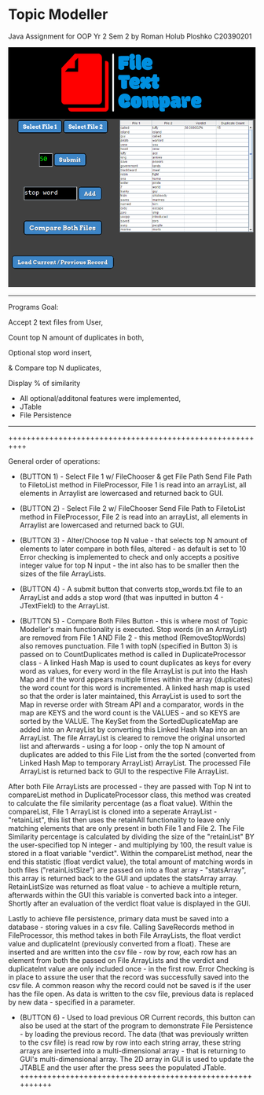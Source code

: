# Topic Modeller
 Java Assignment for OOP Yr 2 Sem 2
 by Roman Holub Ploshko
 C20390201
 
 ![](topic_modeller_gui.png)
 
 ----------------------------------------------------------
 
 Programs Goal:
 
 Accept 2 text files from User,
 
 Count top N amount of duplicates in both,
 
 Optional stop word insert,
 
 & Compare top N duplicates,
 
 Display % of similarity
 
 - All optional/additonal features were implemented,
 - JTable
 - File Persistence
 ----------------------------------------------------------
 
 ++++++++++++++++++++++++++++++++++++++++++++++++++++++++++
 
General order of operations:

- (BUTTON 1) - Select File 1 w/ FileChooser & get File Path
Send File Path to FiletoList method in FileProcessor, File 1 is read into an arrayList, all elements in Arraylist are lowercased and returned back to GUI.

- (BUTTON 2) - Select File 2 w/ FileChooser
Send File Path to FiletoList method in FileProcessor, File 2 is read into an arrayList, all elements in Arraylist are lowercased and returned back to GUI.

- (BUTTON 3) - Alter/Choose top N value - that selects top N amount of elements to later compare in both files, altered - as default is set to 10
Error checking is implemented to check and only accepts a positive integer value for top N input - the int also has to be smaller then the sizes of the file ArrayLists.

- (BUTTON 4) - A submit button that converts stop_words.txt file to an ArrayList and adds a stop word (that was inputted in button 4 - JTextField) to the ArrayList.

- (BUTTON 5) - Compare Both Files Button - this is where most of Topic Modeller's main functionality is executed.
Stop words (in an ArrayList) are removed from File 1 AND File 2 - this method (RemoveStopWords) also removes punctuation.
File 1 with topN (specified in Button 3) is passed on to CountDuplicates method is called in DuplicateProcessor class - A linked Hash Map is used to count duplicates as keys for every word as values, for every word in the file ArrayList is put into the Hash Map and if the word appears multiple times within the array (duplicates) the word count for this word is incremented. 
A linked hash map is used so that the order is later maintained, this ArrayList is used to sort the Map in reverse order with Stream API and a comparator, words in the map are KEYS and the word count is the VALUES - and so KEYS are sorted by the VALUE.
The KeySet from the SortedDuplicateMap are added into an ArrayList by converting this Linked Hash Map into an an ArrayList.
The file ArrayList is cleared to remove the original unsorted list and afterwards - using a for loop - only the top N amount of duplicates are added to this File List from the the sorted (converted from Linked Hash Map to temporary ArrayList) ArrayList.
The processed File ArrayList is returned back to GUI to the respective File ArrayList.

After both File ArrayLists are processed - they are passed with Top N int to compareList method in DuplicateProcessor class, this method was created to calculate the file similarity percentage (as a float value). Within the compareList, File 1 ArrayList is cloned into a seperate ArrayList - "retainList", this list then uses the retainAll functionality to leave only matching elements that are only present in both File 1 and File 2. The File Similarity percentage is calculated by dividing the size of the "retainList" BY the user-specified top N integer - and multiplying by 100, the result value is stored in a float variable "verdict". Within the compareList method, near the end this statistic (float verdict value), the total amount of matching words in both files ("retainListSize") are passed on into a float array - "statsArray", this array is returned back to the GUI and updates the statsArray array.
RetainListSize was returned as float value - to achieve a multiple return, afterwards within the GUI this variable is converted back into a integer.
Shortly after an evaluation of the verdict float value is displayed in the GUI.

Lastly to achieve file persistence, primary data must be saved into a database - storing values in a csv file.
Calling SaveRecords method in FileProcessor, this method takes in both File ArrayLists, the float verdict value and duplicateInt (previously converted from a float).
These are inserted and are written into the csv file - row by row, each row has an element from both the passed on File ArrayLists and the verdict and duplicateInt value are only included once - in the first row. Error Checking is in place to assure the user that the record was successfully saved into the csv file. A common reason why the record could not be saved is if the user has the file open. As data is written to the csv file, previous data is replaced by new data - specified in a parameter.

- (BUTTON 6) - Used to load previous OR Current records, this button can also be used at the start of the program to demonstrate File Persistence - by loading the previous record. The data (that was previously written to the csv file) is read row by row into each string array, these string arrays are inserted into a multi-dimensional array - that is returning to GUI's multi-dimensional array. The 2D array in GUI is used to update the JTABLE and the user after the press sees the populated JTable.
 ++++++++++++++++++++++++++++++++++++++++++++++++++++++++++
